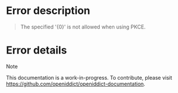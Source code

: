 # Error description

> The specified '{0}' is not allowed when using PKCE.

# Error details

> [!NOTE]
> This documentation is a work-in-progress. To contribute, please visit https://github.com/openiddict/openiddict-documentation.
